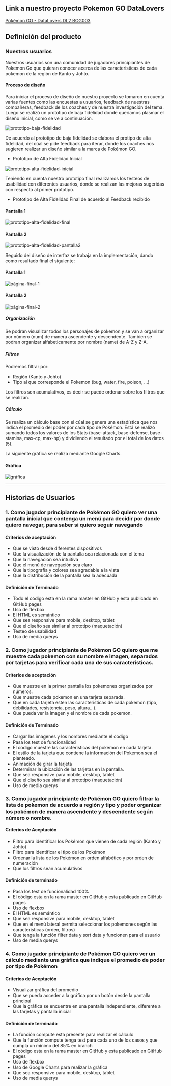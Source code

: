 ## Link a nuestro proyecto Pokemon GO DataLovers
[Pokémon GO - DataLovers DL2 BOG003](https://dimarbu.github.io/BOG003-data-lovers/src/index.html)  

## Definición del producto

### Nuestros usuarios

Nuestros usuarios son una comunidad de jugadores principiantes de Pokemon Go que quieran conocer acerca de las caracteristicas de cada pokemon de la región de Kanto y Johto.

#### Proceso de diseño

Para iniciar el proceso de diseño de nuestro proyecto se tomaron en cuenta varias fuentes como las encuestas a usuarios, feedback de nuestras compañeras, feedback de los coaches y de nuestra investigación del tema. Luego se realizó un prototipo de baja fidelidad donde queriamos plasmar el diseño inicial, como se ve a continuación.

![prototipo-baja-fidelidad](./src/img/PrototipoBajaFidelidad.jpg)

De acuerdo al prototipo de baja fidelidad se elabora el protipo de alta fidelidad, del cúal se pide feedback para iterar, donde los coaches nos sugieren realizar un diseño similar a la marca de Pokémon GO.

* Prototipo de Alta Fidelidad Inicial

![prototipo-alta-fidelidad-inicial](./src/img/Prototipo1.jpg)

Teniendo en cuenta nuestro prototipo final realizamos los testeos de usabilidad con diferentes usuarios, donde se realizan las mejoras sugeridas con respecto al primer prototipo.

* Prototipo de Alta Fidelidad Final de acuerdo al Feedback recibido

#### Pantalla 1
![prototipo-alta-fidelidad-final](./src/img/PrototipoAltaFidelidad.JPG)

#### Pantalla 2
![prototipo-alta-fidelidad-pantalla2](./src/img/PrototipoSegundaPantalla.jpg)

Seguido del diseño de interfaz se trabaja en la implementación, dando como resultado final el siguiente:

#### Pantalla 1
![página-final-1](./src/img/Pantalla1.jpg)

#### Pantalla 2
![página-final-2](./src/img/Pantalla2.jpg)

##### Organización
Se podran visualizar todos los personajes de pokemon y se van a organizar por número (num) de manera ascendente y descendente. Tambien se podran organizar alfabeticamente por nombre (name) de A-Z y Z-A.

##### Filtros
Podremos filtrar por:
* Región (Kanto y Johto)
* Tipo al que corresponde el Pokemon  (bug, water, fire, poison, ...)

Los filtros son acumulativos, es decir se puede ordenar sobre los filtros que se realizan.

##### Cálculo
Se realiza un cálculo base con el cúal se genera una estadística que nos indica el promedio del poder por cada tipo de Pokémon. Está se realizó sumando todos los valores de los Stats (base-attack, base-defense, base-stamina, max-cp, max-hp) y dividiendo el resultado por el total de los datos (5).

La siguiente gráfica se realiza mediante Google Charts.

#### Gráfica
![gráfica](./src/img/grafica.jpg)

*****************************

## Historias de Usuarios

### 1. Como jugador principiante de Pokémon GO quiero ver una pantalla inicial que contenga un menú para decidir por donde quiero navegar, para saber si quiero seguir navegando
#### Criterios de aceptación
* Que se visto desde diferentes dispositivos
* Que la visualización de la pantalla sea relacionada con el tema 
* Que la navegación sea intuitiva
* Que el menú de navegación sea claro
* Que la tipografia y colores sea agradable a la vista
* Que la distribución de la pantalla sea la adecuada

#### Definición de Terminado
* Todo el código esta en la rama master en GitHub y esta publicado en GitHub pages
* Uso de flexbox
* El HTML es semántico
* Que sea responsive para mobile, desktop, tablet
* Que el diseño sea similar al prototipo (maquetación)
* Testeo de usabilidad
* Uso de media querys

### 2. Como jugador principiante de Pokémon GO quiero que me muestre cada pokemon con su nombre e imagen, separados por tarjetas para verificar cada una de sus caracteristicas.
#### Criterios de aceptación
* Que muestre en la primer pantalla los pokemones organizados por números.
* Que muestre cada pokemon en una tarjeta separada.
* Que en cada tarjeta esten las caracteristicas de cada pokemon (tipo, debilidades, resistencia, peso, altura...).
* Que pueda ver la imagen y el nombre de cada pokemon.
#### Definición de Terminado
* Cargar las imagenes y los nombres mediante el codigo
* Pasa los test de funcionalidad
* El codigo muestre las caracteristicas del pokemon en cada tarjeta.
* El estilo de la tarjeta que contiene la información del Pokemon sea el planteado.
* Animación de girar la tarjeta
* Determinar la ubicación de las tarjetas en la pantalla.
* Que sea responsive para mobile, desktop, tablet
* Que el diseño sea similar al prototipo (maquetación)
* Uso de media querys

### 3. Como jugador principiante de Pokémon GO quiero filtrar la lista de pokemon de acuerdo a región y tipo y poder organizar los pokémon de manera ascendente y descendente según número o nombre. 
#### Criterios de Aceptación
* Filtro para identificar los Pokémon que vienen de cada región (Kanto y Johto)
* Filtro para identificar el tipo de los Pokémon
* Ordenar la lista de los Pokémon en orden alfabético y por orden de numeración
* Que los filtros sean acumulativos

#### Definición de terminado
* Pasa los test de funcionalidad 100%
* El código esta en la rama master en GitHub y esta publicado en GitHub pages
* Uso de flexbox
* El HTML es semántico
* Que sea responsive para mobile, desktop, tablet
* Que en el menú lateral permita seleccionar los pokemones según las caracteristicas (orden, filtros)
* Que tenga la función filter data y sort data y funcionen para el usuario
* Uso de media querys

### 4. Como jugador principiante de Pokémon GO quiero ver un cálculo mediante una gráfica que indique el promedio de poder por tipo de Pokémon
#### Criterios de Aceptación
* Visualizar gráfica del promedio
* Que se pueda acceder a la gráfica por un botón desde la pantalla principal
* Que la gráfica se encuentre en una pantalla independiente, diferente a las tarjetas y pantalla inicial

#### Definición de terminado
* La función compute esta presente para realizar el cálculo
* Que la función compute tenga test para cada uno de los casos y que cumpla un mínimo del 85% en branch
* El código esta en la rama master en GitHub y esta publicado en GitHub pages
* Uso de flexbox 
* Uso de Google Charts para realizar la gráfica
* Que sea responsive para mobile, desktop, tablet
* Uso de media querys
